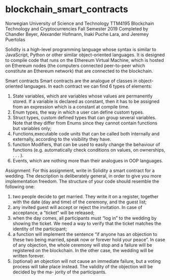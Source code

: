 # blockchain_smart_contracts
Norwegian University of Science and Technology
TTM4195 Blockchain Technology and Cryptocurrencies 
Fall Semester 2019
Completed by Chandler Beyer, Alexander Hofmann, Inaki Puche Lara, and Jeremey Puertolas


Solidity is a high-level programming language whose syntax is similar to JavaScript, Python or other similar object-oriented languages. 
It is designed to compile code that runs on the Ethereum Virtual Machine, which is hosted on Ethereum nodes 
(the computers connected peer-to-peer which constitute an Ethereum network) that are connected to the blockchain.


Smart contracts
Smart contracts are the analogue of classes in object-oriented languages. In each contract we can find 6 types of elements:
1. State variables, which are variables whose values are permanently stored. If a variable is declared as constant, then it has to be assigned from an expression which is a constant at compile time.
2. Enum types, the way in which a user can define custom types. 
3. Struct types, custom defined types that can group several variables. Note that they differ from Enums since they cannot contain functions but variables only;
4. Functions,executable code units that can be called both internally and externally,
according to the visibility they have. 
5. function Modifiers, that can be used to easily change the behaviour of functions
(e.g. automatically check conditions on values, on ownerships, . . . ). 
6. Events, which are nothing more than their analogues in OOP languages.

Assignment: 
For this assignment, write in Solidity a smart contract for a wedding. The description is deliberately general, in order to give you more implementation freedom. The structure of your code should resemble the following one:
1. two people decide to get married. They write it on a register, together with the date (day and time) of the ceremony, and the guest list;
2. any invited guest will accept or reject the invitation. In case of acceptance, a “ticket” will be released;
3. when the day comes, all participants must “log in” to the wedding by showing the ticket. We need a way to verify that the ticket matches the identity of the participant;
4. a function will implement the sentence “if anyone has an objection to these two being married, speak now or forever hold your peace”. In case of any objection, the whole ceremony will stop and a failure will be registered on the blockchain. In the other case, the wedding will be written forever.
5. (optional) an objection will not cause an immediate failure, but a voting process will take place instead. The validity of the objection will be decided by the ma- jority of the participants.

